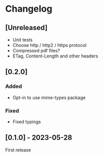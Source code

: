 # Changelog

## [Unreleased]

- Unit tests
- Choose http / http2 / https  protocol
- Compressed pdf files?
- ETag, Content-Length and other headers


## [0.2.0]

### Added
- Opt-in to use mime-types package

### Fixed
- Fixed typings


## [0.1.0] - 2023-05-28

First release
